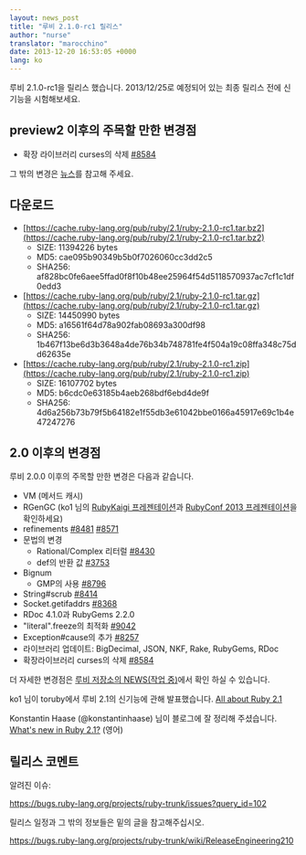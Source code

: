 ```yaml
---
layout: news_post
title: "루비 2.1.0-rc1 릴리스"
author: "nurse"
translator: "marocchino"
date: 2013-12-20 16:53:05 +0000
lang: ko
---
```


루비 2.1.0-rc1을 릴리스 했습니다.
2013/12/25로 예정되어 있는 최종 릴리스 전에 신기능을 시험해보세요.

## preview2 이후의 주목할 만한 변경점

* 확장 라이브러리 curses의 삭제 [#8584](https://bugs.ruby-lang.org/issues/8584)

그 밖의 변경은 [뉴스](https://github.com/ruby/ruby/blob/v2_1_0_rc1/NEWS)를 참고해 주세요.

## 다운로드

* [https://cache.ruby-lang.org/pub/ruby/2.1/ruby-2.1.0-rc1.tar.bz2](https://cache.ruby-lang.org/pub/ruby/2.1/ruby-2.1.0-rc1.tar.bz2)
  * SIZE:   11394226 bytes
  * MD5:    cae095b90349b5b0f7026060cc3dd2c5
  * SHA256: af828bc0fe6aee5ffad0f8f10b48ee25964f54d5118570937ac7cf1c1df0edd3
* [https://cache.ruby-lang.org/pub/ruby/2.1/ruby-2.1.0-rc1.tar.gz](https://cache.ruby-lang.org/pub/ruby/2.1/ruby-2.1.0-rc1.tar.gz)
  * SIZE:   14450990 bytes
  * MD5:    a16561f64d78a902fab08693a300df98
  * SHA256: 1b467f13be6d3b3648a4de76b34b748781fe4f504a19c08ffa348c75dd62635e
* [https://cache.ruby-lang.org/pub/ruby/2.1/ruby-2.1.0-rc1.zip](https://cache.ruby-lang.org/pub/ruby/2.1/ruby-2.1.0-rc1.zip)
  * SIZE:   16107702 bytes
  * MD5:    b6cdc0e63185b4aeb268bdf6ebd4de9f
  * SHA256: 4d6a256b73b79f5b64182e1f55db3e61042bbe0166a45917e69c1b4e47247276

## 2.0 이후의 변경점

루비 2.0.0 이후의 주목할 만한 변경은 다음과 같습니다.

* VM (메서드 캐시)
* RGenGC (ko1 님의 [RubyKaigi 프레젠테이션](http://rubykaigi.org/2013/talk/S73)과 [RubyConf 2013 프레젠테이션](http://www.atdot.net/~ko1/activities/rubyconf2013-ko1_pub.pdf)을 확인하세요)
* refinements [#8481](https://bugs.ruby-lang.org/issues/8481) [#8571](https://bugs.ruby-lang.org/issues/8571)
* 문법의 변경
  * Rational/Complex 리터럴 [#8430](https://bugs.ruby-lang.org/issues/8430)
  * def의 반환 값 [#3753](https://bugs.ruby-lang.org/issues/3753)
* Bignum
  * GMP의 사용 [#8796](https://bugs.ruby-lang.org/issues/8796)
* String#scrub [#8414](https://bugs.ruby-lang.org/issues/8414)
* Socket.getifaddrs [#8368](https://bugs.ruby-lang.org/issues/8368)
* RDoc 4.1.0과 RubyGems 2.2.0
* "literal".freeze의 최적화 [#9042](https://bugs.ruby-lang.org/issues/9042)
* Exception#cause의 추가 [#8257](https://bugs.ruby-lang.org/issues/8257)
* 라이브러리 업데이트: BigDecimal, JSON, NKF, Rake, RubyGems, RDoc
* 확장라이브러리 curses의 삭제 [#8584](https://bugs.ruby-lang.org/issues/8584)

더 자세한 변경점은 [루비 저장소의 NEWS(작업 중)](https://github.com/ruby/ruby/blob/v2_1_0_rc1/NEWS)에서 확인 하실 수 있습니다.

ko1 님이 toruby에서 루비 2.1의 신기능에 관해 발표했습니다. [All about Ruby 2.1](http://www.atdot.net/~ko1/activities/toruby05-ko1.pdf)

Konstantin Haase (@konstantinhaase) 님이 블로그에 잘 정리해 주셨습니다. [What's new in Ruby 2.1?](http://rkh.im/ruby-2.1) (영어)

## 릴리스 코멘트

알려진 이슈:

<https://bugs.ruby-lang.org/projects/ruby-trunk/issues?query_id=102>

릴리스 일정과 그 밖의 정보들은 밑의 글을 참고해주십시오.

<https://bugs.ruby-lang.org/projects/ruby-trunk/wiki/ReleaseEngineering210>
